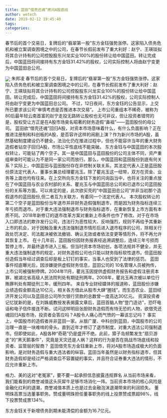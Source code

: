 ```yaml
---
title: 蓝田“借壳还魂”拷问A股底线
author: wetech
date: 2019-02-12 19:45:40
tags: 
categories: 
---
```

春节后的首个交易日，复牌后的“翡翠第一股”东方金钰强势涨停。这家陷入债务危机和被立案调查困境之中的公司，在春节长假前发布了重大利好：赵宁、王瑛琰拟将其合计持有的公司控股股东兴龙实业100%的股份转让给中国蓝田。转让完成后，中国蓝田将间接持有东方金钰31.42%的股权，公司实际控制人将由赵宁变更为中国蓝田总公司。
<!-- more -->
<img align="center" border="0" src="https://imgcdn.yicai.com/uppics/images/2019/02/691b0b110def56330f24c3c71859da61.jpg" />
朱邦凌
春节后的首个交易日，复牌后的“翡翠第一股”东方金钰强势涨停。这家陷入债务危机和被立案调查困境之中的公司，在春节长假前发布了重大利好：赵宁、王瑛琰拟将其合计持有的公司控股股东兴龙实业100%的股份转让给中国蓝田。转让完成后，中国蓝田将间接持有东方金钰31.42%的股权，公司实际控制人将由赵宁变更为中国蓝田总公司。
不过，12日夜间，东方金钰的公告显示，上交所已要求该公司“审慎考虑是否推进本次交易”。
上市公司重组本不稀奇，被称为80后最年轻云南首富的赵宁走投无路转让股权也无可非议，但让投资者错愕的是，股权受让方正是在A股市场臭名昭著的财务造假“鼻祖”——蓝田股份的母公司。
蓝田欲“借壳还魂”回归A股，对资本市场意味着什么，有什么负面影响？正在推进注册制和科创板的A股，是否容许这样的闹剧上演？作为新兴市场的A股，虽然基础制度建设仍不健全，法治化仍在推进过程中，但也不能容许当年的重大财务造假者钻空子回归A股，市场公平性底线不能突破。
东方金钰与中国蓝田的本次股权转让，可能钻了两个空子。其一是中国蓝田与蓝田股份的公司主体不同，资产重组审查时可能认为不是同一家公司而放行。那么，中国蓝田和蓝田股份到底有何关系？实际上，中国蓝田与蓝田股份存在非控制关联关系，其法定代表人正是蓝田股份原法定代表人、董事长兼总经理瞿兆玉。除了瞿兆玉这一纽带，双方在资金、业务等上面也均有往来。在上交所向东方金钰下发的问询函当中，也将关注的重点放在了中国蓝田与农业农村部的关系、瞿兆玉与中国蓝田总公司和已退市公司蓝田股份的关系等方面。可以肯定的是，此次欲买壳的“中国蓝田总公司”并非当初那个造假退市的蓝田股份,但二者互为关联方，有着同一个法定代表人。
本次股权转让的第二个空子是蓝田股份当年退市并非财务造假强制退市，而是因为财务指标连续三年亏损而退市。对于重大违法强制退市与财务指标退市，在重新恢复上市方面有本质不同。2018年新修订的退市改革方案对重新上市条件也作了修改。对于在市场入口即违法的欺诈发行公司，违法行为恶性较大、反响强烈，规则不再给予其重新上市的机会，对于因触及重大违法强制退市情形后进入退市程序的公司，除相关行政处罚决定、司法裁决被依法撤销、确认无效或者依法变更等情形外，将不再允许其恢复上市。
在十几年前，蓝田股份因财务报表经追溯调整后，连续三年亏损而暂停上市，并最终退市进入三板。但当时资本市场初创，各项法规并不健全，并无重大违法强制退市的规定，对财务造假公司也只能以财务指标软性退市。但蓝田股份造假当年经过调查后却是板上钉钉的事实，当事人也受到了法律的惩罚。
蓝田事件彻底曝光后，因涉嫌提供虚假财务信息，蓝田公司的 10名管理人员被拘传，上市公司被强制停牌。2004年11月，瞿兆玉因提供虚假财务报告和虚假注册资本罪，被湖北省高级人民法院判处有期徒刑两年。2008年，瞿兆玉再次被以单位行贿罪判处有期徒刑三年，缓刑四年。
来自专业财经媒体的报道称，蓝田股份涉嫌业绩造假金额高达10亿元，相关各方借此从股市大肆“圈钱”。而生态农业、蓝田经济开发公司以及蓝田总公司所欠银行贷款的总数曾一度高达30亿元。
资深投资者记忆犹新的是，在刘姝威教授发表揭露文章后，蓝田首脑人物“登门造访”，恐吓电话和电子信件接连不断。试问这样明目张胆财务造假而有恃无恐的人物，欲借壳还魂回归A股市场，投资者会答应吗？A股令人痛心而气愤的一幕该忘记吗？
事实上，中国股市的造假者并非蓝田一家。从银广厦、中科创到蓝田，中国股市的公司治理一直是一块难啃的骨头。直到近年才修订了退市制度，对重大违法公司强制退市。但即使如此，A股各种“奇葩”仍是盛开不绝。此前，​獐子岛频繁发生“扇贝游走”的“黑天鹅事件”，究竟是天灾还是人祸？这样的行为是否在挑战市场底线和投资者、监管层的智商？
蓝田借壳东方金钰重新上市，将对A股市场造成极大的负面影响，是对财务造假与重大违法者的纵容。蓝田当年虽然是以财务指标退市，但其财务造假却是经过严格调查后不容置疑的事实，并且符合证券重大违法的情形，不应允许重新上市。
 
 
格力、美的这对“老冤家”，要不要一起承担信息披露违规罪名
从当前市场来看，我们能看到的商誉减值这头灰犀牛足够市场消化一阵。当前资本市场的核心风险是金融化红利的退潮，商誉减值本质上也是过去金融泡沫退潮带来的利润损失。
董明珠高票当选董事职务。赞成董明珠担任董事职务的线上投票赞成票超98%，线下投票赞成票134%。
东方金钰关于新增债务到期未能清偿的金额为16.7亿元。
